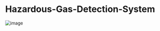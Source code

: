 # Hazardous-Gas-Detection-System
![image](https://user-images.githubusercontent.com/78743757/131091563-d465a8c0-836c-4590-a4a6-b36f54f9f5bd.png)
